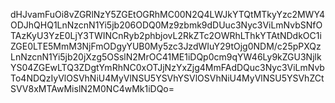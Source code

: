 dHJvamFuOi8vZGRlNzY5ZGEtOGRhMC00N2Q4LWJkYTQtMTkyYzc2MWY4ODJhQHQ1LnNzcnN1Yi5jb206ODQ0Mz9zbmk9dDUuc3Nyc3ViLmNvbSNfOTAzKyU3YzE0LjY3TWINCnRyb2phbjovL2RkZTc2OWRhLThkYTAtNDdkOC1iZGE0LTE5MmM3NjFmODgyYUB0My5zc3JzdWIuY29tOjg0NDM/c25pPXQzLnNzcnN1Yi5jb20jXzg5OSslN2MrOC41ME1iDQp0cm9qYW46Ly9kZGU3NjlkYS04ZGEwLTQ3ZDgtYmRhNC0xOTJjNzYxZjg4MmFAdDQuc3Nyc3ViLmNvbTo4NDQzIyVlOSVhNiU4MyVlNSU5YSVhYSVlOSVhNiU4MyVlNSU5YSVhZCtSVV8xMTAwMislN2M0NC4wMk1iDQo=
